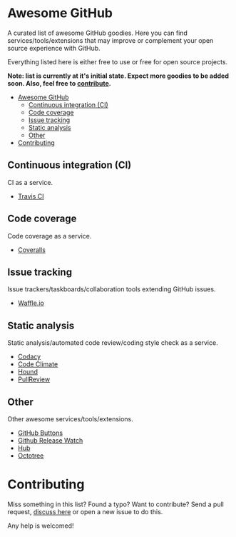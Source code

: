 # Awesome GitHub
A curated list of awesome GitHub goodies. Here you can find services/tools/extensions that may improve or complement your open source experience with GitHub.

Everything listed here is either free to use or free for open source projects.

**Note: list is currently at it's initial state. Expect more goodies to be added soon. Also, feel free to [contribute](#contributing).**

- [Awesome GitHub](#awesome-github)
	- [Continuous integration (CI)](#continuous-integration-ci)
	- [Code coverage](#code-coverage)
	- [Issue tracking](#issue-tracking)
	- [Static analysis](#static-analysis)
	- [Other](#other)
- [Contributing](#contributing)

## Continuous integration (CI)
CI as a service.

* [Travis CI](https://travis-ci.org/)

## Code coverage
Code coverage as a service.

* [Coveralls](https://coveralls.io/)

## Issue tracking
Issue trackers/taskboards/collaboration tools extending GitHub issues.

* [Waffle.io](https://waffle.io/)

## Static analysis
Static analysis/automated code review/coding style check as a service.

* [Codacy](https://www.codacy.com/)
* [Code Climate](https://codeclimate.com/)
* [Hound](https://houndci.com/)
* [PullReview](https://www.pullreview.com/)

## Other
Other awesome services/tools/extensions.

* [GitHub Buttons](http://ghbtns.com/)
* [Github Release Watch](http://gh-release-watch.com/)
* [Hub](https://github.com/github/hub)
* [Octotree](https://github.com/buunguyen/octotree)

# Contributing
Miss something in this list? Found a typo? Want to contribute? Send a pull request, [discuss here](https://github.com/EugenyLoy/awesome-github/issues/1) or open a new issue to do this.

Any help is welcomed!
